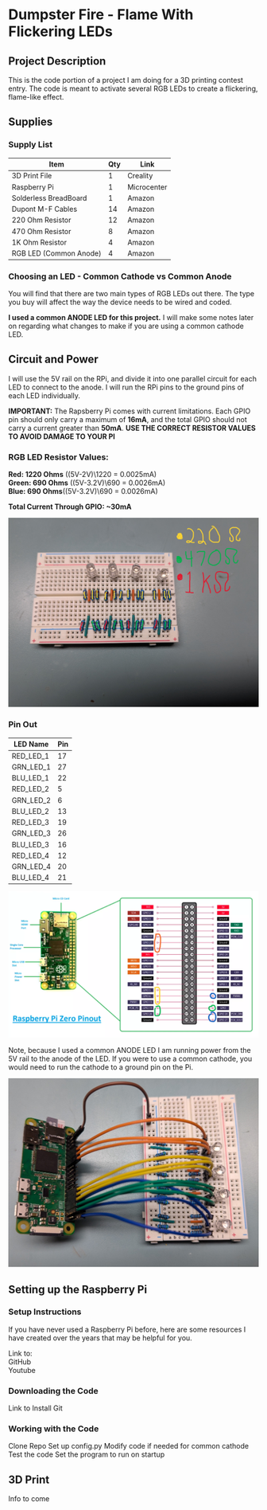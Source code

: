 # Dumpster Fire - Flame With Flickering LEDs

## Project Description

This is the code portion of a project I am doing for a 3D printing contest entry. The code is meant to activate several RGB LEDs to create a flickering, flame-like effect.

## Supplies

### Supply List

| Item                   | Qty | Link        |
| ---------------------- | --- | ----------- |
| 3D Print File          | 1   | Creality    |
| Raspberry Pi           | 1   | Microcenter |
| Solderless BreadBoard  | 1   | Amazon      |
| Dupont M-F Cables      | 14  | Amazon      |
| 220 Ohm Resistor       | 12  | Amazon      |
| 470 Ohm Resistor       | 8   | Amazon      |
| 1K Ohm Resistor        | 4   | Amazon      |
| RGB LED (Common Anode) | 4   | Amazon      |

### Choosing an LED - Common Cathode vs Common Anode

You will find that there are two main types of RGB LEDs out there. The type you buy will affect the way the device needs to be wired and coded.

**I used a common ANODE LED for this project.** I will make some notes later on regarding what changes to make if you are using a common cathode LED.

## Circuit and Power

I will use the 5V rail on the RPi, and divide it into one parallel circuit for each LED to connect to the anode. I will run the RPi pins to the ground pins of each LED individually.

**IMPORTANT:** The Rapsberry Pi comes with current limitations. Each GPIO pin should only carry a maximum of **16mA**, and the total GPIO should not carry a current greater than **50mA**. **USE THE CORRECT RESISTOR VALUES TO AVOID DAMAGE TO YOUR PI**

### RGB LED Resistor Values:

**Red: 1220 Ohms** ((5V-2V)\1220 = 0.0025mA)  
**Green: 690 Ohms** ((5V-3.2V)\690 = 0.0026mA)  
**Blue: 690 Ohms**((5V-3.2V)\690 = 0.0026mA)

**Total Current Through GPIO: ~30mA**

![Resistors](./media/breadboard_with_labels.jpg)

### Pin Out

| LED Name  | Pin |
| --------- | --- |
| RED_LED_1 | 17  |
| GRN_LED_1 | 27  |
| BLU_LED_1 | 22  |
| RED_LED_2 | 5   |
| GRN_LED_2 | 6   |
| BLU_LED_2 | 13  |
| RED_LED_3 | 19  |
| GRN_LED_3 | 26  |
| BLU_LED_3 | 16  |
| RED_LED_4 | 12  |
| GRN_LED_4 | 20  |
| BLU_LED_4 | 21  |

![Pinout](./media/pinout_pi_zero.png)

Note, because I used a common ANODE LED I am running power from the 5V rail to the anode of the LED. If you were to use a common cathode, you would need to run the cathode to a ground pin on the Pi.

![Wired](./media/pi_wired_up.jpg)

## Setting up the Raspberry Pi

### Setup Instructions

If you have never used a Raspberry Pi before, here are some resources I have created over the years that may be helpful for you.

Link to:  
GitHub  
Youtube

### Downloading the Code

Link to Install Git

### Working with the Code

Clone Repo
Set up config.py
Modify code if needed for common cathode
Test the code
Set the program to run on startup

## 3D Print

Info to come

